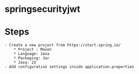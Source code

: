 # springsecurityjwt
# Steps
    - Create a new project from https://start.spring.io/
        * Project : Maven
        * Language: Java
        * Packaging: Jar
        * Java: 23
    - Add configuration settings inside application.properties
    